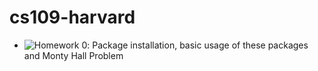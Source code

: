 # cs109-harvard

* ![Homework 0](https://github.com/tanvimittal71/cs109-harvard/blob/master/HW0.ipynb): Package installation, basic usage of these packages and Monty Hall Problem
